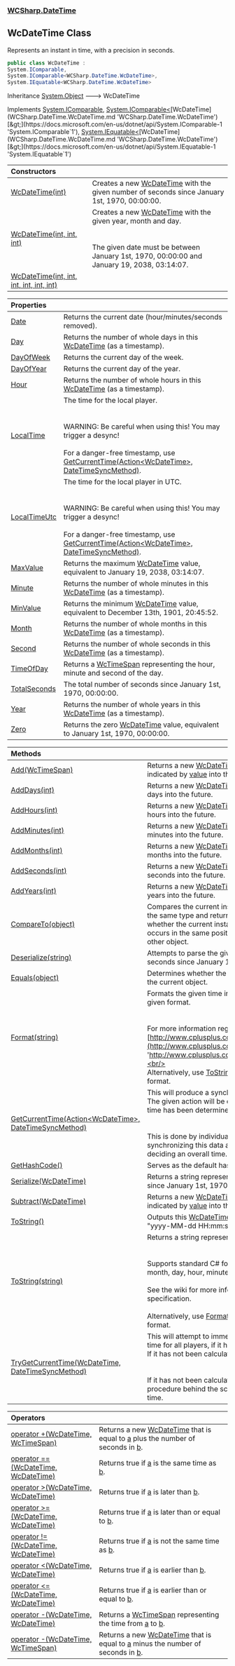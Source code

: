 ### [WCSharp.DateTime](WCSharp.DateTime.md 'WCSharp.DateTime')

## WcDateTime Class

Represents an instant in time, with a precision in seconds.

```csharp
public class WcDateTime :
System.IComparable,
System.IComparable<WCSharp.DateTime.WcDateTime>,
System.IEquatable<WCSharp.DateTime.WcDateTime>
```

Inheritance [System.Object](https://docs.microsoft.com/en-us/dotnet/api/System.Object 'System.Object') &#129106; WcDateTime

Implements [System.IComparable](https://docs.microsoft.com/en-us/dotnet/api/System.IComparable 'System.IComparable'), [System.IComparable&lt;](https://docs.microsoft.com/en-us/dotnet/api/System.IComparable-1 'System.IComparable`1')[WcDateTime](WCSharp.DateTime.WcDateTime.md 'WCSharp.DateTime.WcDateTime')[&gt;](https://docs.microsoft.com/en-us/dotnet/api/System.IComparable-1 'System.IComparable`1'), [System.IEquatable&lt;](https://docs.microsoft.com/en-us/dotnet/api/System.IEquatable-1 'System.IEquatable`1')[WcDateTime](WCSharp.DateTime.WcDateTime.md 'WCSharp.DateTime.WcDateTime')[&gt;](https://docs.microsoft.com/en-us/dotnet/api/System.IEquatable-1 'System.IEquatable`1')

| Constructors | |
| :--- | :--- |
| [WcDateTime(int)](WCSharp.DateTime.WcDateTime.WcDateTime(int).md 'WCSharp.DateTime.WcDateTime.WcDateTime(int)') | Creates a new [WcDateTime](WCSharp.DateTime.WcDateTime.md 'WCSharp.DateTime.WcDateTime') with the given number of seconds since January 1st, 1970, 00:00:00. |
| [WcDateTime(int, int, int)](WCSharp.DateTime.WcDateTime.WcDateTime(int,int,int).md 'WCSharp.DateTime.WcDateTime.WcDateTime(int, int, int)') | Creates a new [WcDateTime](WCSharp.DateTime.WcDateTime.md 'WCSharp.DateTime.WcDateTime') with the given year, month and day.<br/><br/><br/>The given date must be between January 1st, 1970, 00:00:00 and January 19, 2038, 03:14:07. |
| [WcDateTime(int, int, int, int, int, int)](WCSharp.DateTime.WcDateTime.WcDateTime(int,int,int,int,int,int).md 'WCSharp.DateTime.WcDateTime.WcDateTime(int, int, int, int, int, int)') | |

| Properties | |
| :--- | :--- |
| [Date](WCSharp.DateTime.WcDateTime.Date.md 'WCSharp.DateTime.WcDateTime.Date') | Returns the current date (hour/minutes/seconds removed). |
| [Day](WCSharp.DateTime.WcDateTime.Day.md 'WCSharp.DateTime.WcDateTime.Day') | Returns the number of whole days in this [WcDateTime](WCSharp.DateTime.WcDateTime.md 'WCSharp.DateTime.WcDateTime') (as a timestamp). |
| [DayOfWeek](WCSharp.DateTime.WcDateTime.DayOfWeek.md 'WCSharp.DateTime.WcDateTime.DayOfWeek') | Returns the current day of the week. |
| [DayOfYear](WCSharp.DateTime.WcDateTime.DayOfYear.md 'WCSharp.DateTime.WcDateTime.DayOfYear') | Returns the current day of the year. |
| [Hour](WCSharp.DateTime.WcDateTime.Hour.md 'WCSharp.DateTime.WcDateTime.Hour') | Returns the number of whole hours in this [WcDateTime](WCSharp.DateTime.WcDateTime.md 'WCSharp.DateTime.WcDateTime') (as a timestamp). |
| [LocalTime](WCSharp.DateTime.WcDateTime.LocalTime.md 'WCSharp.DateTime.WcDateTime.LocalTime') | The time for the local player.<br/><br/><br/>WARNING: Be careful when using this! You may trigger a desync!<br/><br/>For a danger-free timestamp, use [GetCurrentTime(Action&lt;WcDateTime&gt;, DateTimeSyncMethod)](WCSharp.DateTime.WcDateTime.GetCurrentTime(System.Action_WCSharp.DateTime.WcDateTime_,WCSharp.DateTime.DateTimeSyncMethod).md 'WCSharp.DateTime.WcDateTime.GetCurrentTime(System.Action<WCSharp.DateTime.WcDateTime>, WCSharp.DateTime.DateTimeSyncMethod)'). |
| [LocalTimeUtc](WCSharp.DateTime.WcDateTime.LocalTimeUtc.md 'WCSharp.DateTime.WcDateTime.LocalTimeUtc') | The time for the local player in UTC.<br/><br/><br/>WARNING: Be careful when using this! You may trigger a desync!<br/><br/>For a danger-free timestamp, use [GetCurrentTime(Action&lt;WcDateTime&gt;, DateTimeSyncMethod)](WCSharp.DateTime.WcDateTime.GetCurrentTime(System.Action_WCSharp.DateTime.WcDateTime_,WCSharp.DateTime.DateTimeSyncMethod).md 'WCSharp.DateTime.WcDateTime.GetCurrentTime(System.Action<WCSharp.DateTime.WcDateTime>, WCSharp.DateTime.DateTimeSyncMethod)'). |
| [MaxValue](WCSharp.DateTime.WcDateTime.MaxValue.md 'WCSharp.DateTime.WcDateTime.MaxValue') | Returns the maximum [WcDateTime](WCSharp.DateTime.WcDateTime.md 'WCSharp.DateTime.WcDateTime') value, equivalent to January 19, 2038, 03:14:07. |
| [Minute](WCSharp.DateTime.WcDateTime.Minute.md 'WCSharp.DateTime.WcDateTime.Minute') | Returns the number of whole minutes in this [WcDateTime](WCSharp.DateTime.WcDateTime.md 'WCSharp.DateTime.WcDateTime') (as a timestamp). |
| [MinValue](WCSharp.DateTime.WcDateTime.MinValue.md 'WCSharp.DateTime.WcDateTime.MinValue') | Returns the minimum [WcDateTime](WCSharp.DateTime.WcDateTime.md 'WCSharp.DateTime.WcDateTime') value, equivalent to December 13th, 1901, 20:45:52. |
| [Month](WCSharp.DateTime.WcDateTime.Month.md 'WCSharp.DateTime.WcDateTime.Month') | Returns the number of whole months in this [WcDateTime](WCSharp.DateTime.WcDateTime.md 'WCSharp.DateTime.WcDateTime') (as a timestamp). |
| [Second](WCSharp.DateTime.WcDateTime.Second.md 'WCSharp.DateTime.WcDateTime.Second') | Returns the number of whole seconds in this [WcDateTime](WCSharp.DateTime.WcDateTime.md 'WCSharp.DateTime.WcDateTime') (as a timestamp). |
| [TimeOfDay](WCSharp.DateTime.WcDateTime.TimeOfDay.md 'WCSharp.DateTime.WcDateTime.TimeOfDay') | Returns a [WcTimeSpan](WCSharp.DateTime.WcTimeSpan.md 'WCSharp.DateTime.WcTimeSpan') representing the hour, minute and second of the day. |
| [TotalSeconds](WCSharp.DateTime.WcDateTime.TotalSeconds.md 'WCSharp.DateTime.WcDateTime.TotalSeconds') | The total number of seconds since January 1st, 1970, 00:00:00. |
| [Year](WCSharp.DateTime.WcDateTime.Year.md 'WCSharp.DateTime.WcDateTime.Year') | Returns the number of whole years in this [WcDateTime](WCSharp.DateTime.WcDateTime.md 'WCSharp.DateTime.WcDateTime') (as a timestamp). |
| [Zero](WCSharp.DateTime.WcDateTime.Zero.md 'WCSharp.DateTime.WcDateTime.Zero') | Returns the zero [WcDateTime](WCSharp.DateTime.WcDateTime.md 'WCSharp.DateTime.WcDateTime') value, equivalent to January 1st, 1970, 00:00:00. |

| Methods | |
| :--- | :--- |
| [Add(WcTimeSpan)](WCSharp.DateTime.WcDateTime.Add(WCSharp.DateTime.WcTimeSpan).md 'WCSharp.DateTime.WcDateTime.Add(WCSharp.DateTime.WcTimeSpan)') | Returns a new [WcDateTime](WCSharp.DateTime.WcDateTime.md 'WCSharp.DateTime.WcDateTime') that is an amount of time indicated by [value](WCSharp.DateTime.WcDateTime.Add(WCSharp.DateTime.WcTimeSpan).md#WCSharp.DateTime.WcDateTime.Add(WCSharp.DateTime.WcTimeSpan).value 'WCSharp.DateTime.WcDateTime.Add(WCSharp.DateTime.WcTimeSpan).value') into the future. |
| [AddDays(int)](WCSharp.DateTime.WcDateTime.AddDays(int).md 'WCSharp.DateTime.WcDateTime.AddDays(int)') | Returns a new [WcDateTime](WCSharp.DateTime.WcDateTime.md 'WCSharp.DateTime.WcDateTime') that is a given number of days into the future. |
| [AddHours(int)](WCSharp.DateTime.WcDateTime.AddHours(int).md 'WCSharp.DateTime.WcDateTime.AddHours(int)') | Returns a new [WcDateTime](WCSharp.DateTime.WcDateTime.md 'WCSharp.DateTime.WcDateTime') that is a given number of hours into the future. |
| [AddMinutes(int)](WCSharp.DateTime.WcDateTime.AddMinutes(int).md 'WCSharp.DateTime.WcDateTime.AddMinutes(int)') | Returns a new [WcDateTime](WCSharp.DateTime.WcDateTime.md 'WCSharp.DateTime.WcDateTime') that is a given number of minutes into the future. |
| [AddMonths(int)](WCSharp.DateTime.WcDateTime.AddMonths(int).md 'WCSharp.DateTime.WcDateTime.AddMonths(int)') | Returns a new [WcDateTime](WCSharp.DateTime.WcDateTime.md 'WCSharp.DateTime.WcDateTime') that is a given number of months into the future. |
| [AddSeconds(int)](WCSharp.DateTime.WcDateTime.AddSeconds(int).md 'WCSharp.DateTime.WcDateTime.AddSeconds(int)') | Returns a new [WcDateTime](WCSharp.DateTime.WcDateTime.md 'WCSharp.DateTime.WcDateTime') that is a given number of seconds into the future. |
| [AddYears(int)](WCSharp.DateTime.WcDateTime.AddYears(int).md 'WCSharp.DateTime.WcDateTime.AddYears(int)') | Returns a new [WcDateTime](WCSharp.DateTime.WcDateTime.md 'WCSharp.DateTime.WcDateTime') that is a given number of years into the future. |
| [CompareTo(object)](WCSharp.DateTime.WcDateTime.CompareTo(object).md 'WCSharp.DateTime.WcDateTime.CompareTo(object)') | Compares the current instance with another object of the same type and returns an integer that indicates whether the current instance precedes, follows, or occurs in the same position in the sort order as the other object. |
| [Deserialize(string)](WCSharp.DateTime.WcDateTime.Deserialize(string).md 'WCSharp.DateTime.WcDateTime.Deserialize(string)') | Attempts to parse the given string as the number of seconds since January 1st, 1970. |
| [Equals(object)](WCSharp.DateTime.WcDateTime.Equals(object).md 'WCSharp.DateTime.WcDateTime.Equals(object)') | Determines whether the specified object is equal to the current object. |
| [Format(string)](WCSharp.DateTime.WcDateTime.Format(string).md 'WCSharp.DateTime.WcDateTime.Format(string)') | Formats the given time in seconds according to the given format.<br/><br/><br/>For more information regarding the format, see [http://www.cplusplus.com/reference/ctime/strftime/](http://www.cplusplus.com/reference/ctime/strftime/ 'http://www.cplusplus.com/reference/ctime/strftime/').<br/><br/>Alternatively, use [ToString(string)](WCSharp.DateTime.WcDateTime.ToString(string).md 'WCSharp.DateTime.WcDateTime.ToString(string)') for a C# style format. |
| [GetCurrentTime(Action&lt;WcDateTime&gt;, DateTimeSyncMethod)](WCSharp.DateTime.WcDateTime.GetCurrentTime(System.Action_WCSharp.DateTime.WcDateTime_,WCSharp.DateTime.DateTimeSyncMethod).md 'WCSharp.DateTime.WcDateTime.GetCurrentTime(System.Action<WCSharp.DateTime.WcDateTime>, WCSharp.DateTime.DateTimeSyncMethod)') | This will produce a synchronised time for all players. The given action will be called once a synchronised time has been determined.<br/><br/><br/>This is done by individually querying the time, synchronizing this data across all players, and then deciding an overall time. |
| [GetHashCode()](WCSharp.DateTime.WcDateTime.GetHashCode().md 'WCSharp.DateTime.WcDateTime.GetHashCode()') | Serves as the default hash function. |
| [Serialize(WcDateTime)](WCSharp.DateTime.WcDateTime.Serialize(WCSharp.DateTime.WcDateTime).md 'WCSharp.DateTime.WcDateTime.Serialize(WCSharp.DateTime.WcDateTime)') | Returns a string representing the number of seconds since January 1st, 1970 contained in [wcDateTime](WCSharp.DateTime.WcDateTime.Serialize(WCSharp.DateTime.WcDateTime).md#WCSharp.DateTime.WcDateTime.Serialize(WCSharp.DateTime.WcDateTime).wcDateTime 'WCSharp.DateTime.WcDateTime.Serialize(WCSharp.DateTime.WcDateTime).wcDateTime'). |
| [Subtract(WcDateTime)](WCSharp.DateTime.WcDateTime.Subtract(WCSharp.DateTime.WcDateTime).md 'WCSharp.DateTime.WcDateTime.Subtract(WCSharp.DateTime.WcDateTime)') | Returns a new [WcDateTime](WCSharp.DateTime.WcDateTime.md 'WCSharp.DateTime.WcDateTime') that is an amount of time indicated by [value](WCSharp.DateTime.WcDateTime.Subtract(WCSharp.DateTime.WcDateTime).md#WCSharp.DateTime.WcDateTime.Subtract(WCSharp.DateTime.WcDateTime).value 'WCSharp.DateTime.WcDateTime.Subtract(WCSharp.DateTime.WcDateTime).value') into the past. |
| [ToString()](WCSharp.DateTime.WcDateTime.ToString().md 'WCSharp.DateTime.WcDateTime.ToString()') | Outputs this [WcDateTime](WCSharp.DateTime.WcDateTime.md 'WCSharp.DateTime.WcDateTime') in the default format of "yyyy-MM-dd HH:mm:ss". |
| [ToString(string)](WCSharp.DateTime.WcDateTime.ToString(string).md 'WCSharp.DateTime.WcDateTime.ToString(string)') | Returns a string representation using the given format.<br/><br/><br/>Supports standard C# format specifiers for year, month, day, hour, minute and second.<br/><br/>See the wiki for more information on the format specification.<br/><br/>Alternatively, use [Format(string)](WCSharp.DateTime.WcDateTime.Format(string).md 'WCSharp.DateTime.WcDateTime.Format(string)') for a C/Lua style format. |
| [TryGetCurrentTime(WcDateTime, DateTimeSyncMethod)](WCSharp.DateTime.WcDateTime.TryGetCurrentTime(WCSharp.DateTime.WcDateTime,WCSharp.DateTime.DateTimeSyncMethod).md 'WCSharp.DateTime.WcDateTime.TryGetCurrentTime(WCSharp.DateTime.WcDateTime, WCSharp.DateTime.DateTimeSyncMethod)') | This will attempt to immediately return a synchronised time for all players, if it has already been calculated.<br/>If it has not been calculated, this will return false.<br/><br/><br/>If it has not been calculated, will start a calculation procedure behind the scenes, but this will take some time. |

| Operators | |
| :--- | :--- |
| [operator +(WcDateTime, WcTimeSpan)](WCSharp.DateTime.WcDateTime.op_Addition(WCSharp.DateTime.WcDateTime,WCSharp.DateTime.WcTimeSpan).md 'WCSharp.DateTime.WcDateTime.op_Addition(WCSharp.DateTime.WcDateTime, WCSharp.DateTime.WcTimeSpan)') | Returns a new [WcDateTime](WCSharp.DateTime.WcDateTime.md 'WCSharp.DateTime.WcDateTime') that is equal to [a](WCSharp.DateTime.WcDateTime.op_Addition(WCSharp.DateTime.WcDateTime,WCSharp.DateTime.WcTimeSpan).md#WCSharp.DateTime.WcDateTime.op_Addition(WCSharp.DateTime.WcDateTime,WCSharp.DateTime.WcTimeSpan).a 'WCSharp.DateTime.WcDateTime.op_Addition(WCSharp.DateTime.WcDateTime, WCSharp.DateTime.WcTimeSpan).a') plus the number of seconds in [b](WCSharp.DateTime.WcDateTime.op_Addition(WCSharp.DateTime.WcDateTime,WCSharp.DateTime.WcTimeSpan).md#WCSharp.DateTime.WcDateTime.op_Addition(WCSharp.DateTime.WcDateTime,WCSharp.DateTime.WcTimeSpan).b 'WCSharp.DateTime.WcDateTime.op_Addition(WCSharp.DateTime.WcDateTime, WCSharp.DateTime.WcTimeSpan).b'). |
| [operator ==(WcDateTime, WcDateTime)](WCSharp.DateTime.WcDateTime.op_Equality(WCSharp.DateTime.WcDateTime,WCSharp.DateTime.WcDateTime).md 'WCSharp.DateTime.WcDateTime.op_Equality(WCSharp.DateTime.WcDateTime, WCSharp.DateTime.WcDateTime)') | Returns true if [a](WCSharp.DateTime.WcDateTime.op_Equality(WCSharp.DateTime.WcDateTime,WCSharp.DateTime.WcDateTime).md#WCSharp.DateTime.WcDateTime.op_Equality(WCSharp.DateTime.WcDateTime,WCSharp.DateTime.WcDateTime).a 'WCSharp.DateTime.WcDateTime.op_Equality(WCSharp.DateTime.WcDateTime, WCSharp.DateTime.WcDateTime).a') is the same time as [b](WCSharp.DateTime.WcDateTime.op_Equality(WCSharp.DateTime.WcDateTime,WCSharp.DateTime.WcDateTime).md#WCSharp.DateTime.WcDateTime.op_Equality(WCSharp.DateTime.WcDateTime,WCSharp.DateTime.WcDateTime).b 'WCSharp.DateTime.WcDateTime.op_Equality(WCSharp.DateTime.WcDateTime, WCSharp.DateTime.WcDateTime).b'). |
| [operator &gt;(WcDateTime, WcDateTime)](WCSharp.DateTime.WcDateTime.op_GreaterThan(WCSharp.DateTime.WcDateTime,WCSharp.DateTime.WcDateTime).md 'WCSharp.DateTime.WcDateTime.op_GreaterThan(WCSharp.DateTime.WcDateTime, WCSharp.DateTime.WcDateTime)') | Returns true if [a](WCSharp.DateTime.WcDateTime.op_GreaterThan(WCSharp.DateTime.WcDateTime,WCSharp.DateTime.WcDateTime).md#WCSharp.DateTime.WcDateTime.op_GreaterThan(WCSharp.DateTime.WcDateTime,WCSharp.DateTime.WcDateTime).a 'WCSharp.DateTime.WcDateTime.op_GreaterThan(WCSharp.DateTime.WcDateTime, WCSharp.DateTime.WcDateTime).a') is later than [b](WCSharp.DateTime.WcDateTime.op_GreaterThan(WCSharp.DateTime.WcDateTime,WCSharp.DateTime.WcDateTime).md#WCSharp.DateTime.WcDateTime.op_GreaterThan(WCSharp.DateTime.WcDateTime,WCSharp.DateTime.WcDateTime).b 'WCSharp.DateTime.WcDateTime.op_GreaterThan(WCSharp.DateTime.WcDateTime, WCSharp.DateTime.WcDateTime).b'). |
| [operator &gt;=(WcDateTime, WcDateTime)](WCSharp.DateTime.WcDateTime.op_GreaterThanOrEqual(WCSharp.DateTime.WcDateTime,WCSharp.DateTime.WcDateTime).md 'WCSharp.DateTime.WcDateTime.op_GreaterThanOrEqual(WCSharp.DateTime.WcDateTime, WCSharp.DateTime.WcDateTime)') | Returns true if [a](WCSharp.DateTime.WcDateTime.op_GreaterThanOrEqual(WCSharp.DateTime.WcDateTime,WCSharp.DateTime.WcDateTime).md#WCSharp.DateTime.WcDateTime.op_GreaterThanOrEqual(WCSharp.DateTime.WcDateTime,WCSharp.DateTime.WcDateTime).a 'WCSharp.DateTime.WcDateTime.op_GreaterThanOrEqual(WCSharp.DateTime.WcDateTime, WCSharp.DateTime.WcDateTime).a') is later than or equal to [b](WCSharp.DateTime.WcDateTime.op_GreaterThanOrEqual(WCSharp.DateTime.WcDateTime,WCSharp.DateTime.WcDateTime).md#WCSharp.DateTime.WcDateTime.op_GreaterThanOrEqual(WCSharp.DateTime.WcDateTime,WCSharp.DateTime.WcDateTime).b 'WCSharp.DateTime.WcDateTime.op_GreaterThanOrEqual(WCSharp.DateTime.WcDateTime, WCSharp.DateTime.WcDateTime).b'). |
| [operator !=(WcDateTime, WcDateTime)](WCSharp.DateTime.WcDateTime.op_Inequality(WCSharp.DateTime.WcDateTime,WCSharp.DateTime.WcDateTime).md 'WCSharp.DateTime.WcDateTime.op_Inequality(WCSharp.DateTime.WcDateTime, WCSharp.DateTime.WcDateTime)') | Returns true if [a](WCSharp.DateTime.WcDateTime.op_Inequality(WCSharp.DateTime.WcDateTime,WCSharp.DateTime.WcDateTime).md#WCSharp.DateTime.WcDateTime.op_Inequality(WCSharp.DateTime.WcDateTime,WCSharp.DateTime.WcDateTime).a 'WCSharp.DateTime.WcDateTime.op_Inequality(WCSharp.DateTime.WcDateTime, WCSharp.DateTime.WcDateTime).a') is not the same time as [b](WCSharp.DateTime.WcDateTime.op_Inequality(WCSharp.DateTime.WcDateTime,WCSharp.DateTime.WcDateTime).md#WCSharp.DateTime.WcDateTime.op_Inequality(WCSharp.DateTime.WcDateTime,WCSharp.DateTime.WcDateTime).b 'WCSharp.DateTime.WcDateTime.op_Inequality(WCSharp.DateTime.WcDateTime, WCSharp.DateTime.WcDateTime).b'). |
| [operator &lt;(WcDateTime, WcDateTime)](WCSharp.DateTime.WcDateTime.op_LessThan(WCSharp.DateTime.WcDateTime,WCSharp.DateTime.WcDateTime).md 'WCSharp.DateTime.WcDateTime.op_LessThan(WCSharp.DateTime.WcDateTime, WCSharp.DateTime.WcDateTime)') | Returns true if [a](WCSharp.DateTime.WcDateTime.op_LessThan(WCSharp.DateTime.WcDateTime,WCSharp.DateTime.WcDateTime).md#WCSharp.DateTime.WcDateTime.op_LessThan(WCSharp.DateTime.WcDateTime,WCSharp.DateTime.WcDateTime).a 'WCSharp.DateTime.WcDateTime.op_LessThan(WCSharp.DateTime.WcDateTime, WCSharp.DateTime.WcDateTime).a') is earlier than [b](WCSharp.DateTime.WcDateTime.op_LessThan(WCSharp.DateTime.WcDateTime,WCSharp.DateTime.WcDateTime).md#WCSharp.DateTime.WcDateTime.op_LessThan(WCSharp.DateTime.WcDateTime,WCSharp.DateTime.WcDateTime).b 'WCSharp.DateTime.WcDateTime.op_LessThan(WCSharp.DateTime.WcDateTime, WCSharp.DateTime.WcDateTime).b'). |
| [operator &lt;=(WcDateTime, WcDateTime)](WCSharp.DateTime.WcDateTime.op_LessThanOrEqual(WCSharp.DateTime.WcDateTime,WCSharp.DateTime.WcDateTime).md 'WCSharp.DateTime.WcDateTime.op_LessThanOrEqual(WCSharp.DateTime.WcDateTime, WCSharp.DateTime.WcDateTime)') | Returns true if [a](WCSharp.DateTime.WcDateTime.op_LessThanOrEqual(WCSharp.DateTime.WcDateTime,WCSharp.DateTime.WcDateTime).md#WCSharp.DateTime.WcDateTime.op_LessThanOrEqual(WCSharp.DateTime.WcDateTime,WCSharp.DateTime.WcDateTime).a 'WCSharp.DateTime.WcDateTime.op_LessThanOrEqual(WCSharp.DateTime.WcDateTime, WCSharp.DateTime.WcDateTime).a') is earlier than or equal to [b](WCSharp.DateTime.WcDateTime.op_LessThanOrEqual(WCSharp.DateTime.WcDateTime,WCSharp.DateTime.WcDateTime).md#WCSharp.DateTime.WcDateTime.op_LessThanOrEqual(WCSharp.DateTime.WcDateTime,WCSharp.DateTime.WcDateTime).b 'WCSharp.DateTime.WcDateTime.op_LessThanOrEqual(WCSharp.DateTime.WcDateTime, WCSharp.DateTime.WcDateTime).b'). |
| [operator -(WcDateTime, WcDateTime)](WCSharp.DateTime.WcDateTime.op_Subtraction(WCSharp.DateTime.WcDateTime,WCSharp.DateTime.WcDateTime).md 'WCSharp.DateTime.WcDateTime.op_Subtraction(WCSharp.DateTime.WcDateTime, WCSharp.DateTime.WcDateTime)') | Returns a [WcTimeSpan](WCSharp.DateTime.WcTimeSpan.md 'WCSharp.DateTime.WcTimeSpan') representing the time from [a](WCSharp.DateTime.WcDateTime.op_Subtraction(WCSharp.DateTime.WcDateTime,WCSharp.DateTime.WcDateTime).md#WCSharp.DateTime.WcDateTime.op_Subtraction(WCSharp.DateTime.WcDateTime,WCSharp.DateTime.WcDateTime).a 'WCSharp.DateTime.WcDateTime.op_Subtraction(WCSharp.DateTime.WcDateTime, WCSharp.DateTime.WcDateTime).a') to [b](WCSharp.DateTime.WcDateTime.op_Subtraction(WCSharp.DateTime.WcDateTime,WCSharp.DateTime.WcDateTime).md#WCSharp.DateTime.WcDateTime.op_Subtraction(WCSharp.DateTime.WcDateTime,WCSharp.DateTime.WcDateTime).b 'WCSharp.DateTime.WcDateTime.op_Subtraction(WCSharp.DateTime.WcDateTime, WCSharp.DateTime.WcDateTime).b'). |
| [operator -(WcDateTime, WcTimeSpan)](WCSharp.DateTime.WcDateTime.op_Subtraction(WCSharp.DateTime.WcDateTime,WCSharp.DateTime.WcTimeSpan).md 'WCSharp.DateTime.WcDateTime.op_Subtraction(WCSharp.DateTime.WcDateTime, WCSharp.DateTime.WcTimeSpan)') | Returns a new [WcDateTime](WCSharp.DateTime.WcDateTime.md 'WCSharp.DateTime.WcDateTime') that is equal to [a](WCSharp.DateTime.WcDateTime.op_Subtraction(WCSharp.DateTime.WcDateTime,WCSharp.DateTime.WcTimeSpan).md#WCSharp.DateTime.WcDateTime.op_Subtraction(WCSharp.DateTime.WcDateTime,WCSharp.DateTime.WcTimeSpan).a 'WCSharp.DateTime.WcDateTime.op_Subtraction(WCSharp.DateTime.WcDateTime, WCSharp.DateTime.WcTimeSpan).a') minus the number of seconds in [b](WCSharp.DateTime.WcDateTime.op_Subtraction(WCSharp.DateTime.WcDateTime,WCSharp.DateTime.WcTimeSpan).md#WCSharp.DateTime.WcDateTime.op_Subtraction(WCSharp.DateTime.WcDateTime,WCSharp.DateTime.WcTimeSpan).b 'WCSharp.DateTime.WcDateTime.op_Subtraction(WCSharp.DateTime.WcDateTime, WCSharp.DateTime.WcTimeSpan).b'). |
